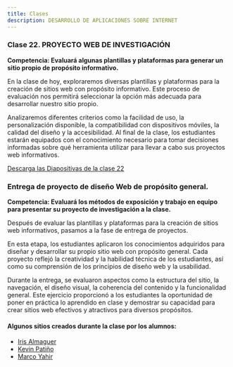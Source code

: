 ```yaml
---
title: Clases 
description: DESARROLLO DE APLICACIONES SOBRE INTERNET
---
```

### Clase 22. PROYECTO WEB DE INVESTIGACIÓN
**Competencia: Evaluará algunas plantillas y plataformas para generar un sitio propio de propósito informativo.**

En la clase de hoy, exploraremos diversas plantillas y plataformas para la creación de sitios web con propósito informativo. Este proceso de evaluación nos permitirá seleccionar la opción más adecuada para desarrollar nuestro sitio propio. 

Analizaremos diferentes criterios como la facilidad de uso, la personalización disponible, la compatibilidad con dispositivos móviles, la calidad del diseño y la accesibilidad. Al final de la clase, los estudiantes estarán equipados con el conocimiento necesario para tomar decisiones informadas sobre qué herramienta utilizar para llevar a cabo sus proyectos web informativos.

<a href="https://ucadocs.eloychavez.dev/Abril/Clase22.pdf" target="_blank">Descarga las Diapositivas de la clase 22</a>


### Entrega de proyecto de diseño Web de propósito general.
**Competencia: Evaluará los métodos de exposición y trabajo en equipo para presentar su proyecto de investigación a la clase.**

Después de evaluar las plantillas y plataformas para la creación de sitios web informativos, pasamos a la fase de entrega de proyectos. 

En esta etapa, los estudiantes aplicaron los conocimientos adquiridos para diseñar y desarrollar su propio sitio web con propósito general. Cada proyecto reflejó la creatividad y la habilidad técnica de los estudiantes, así como su comprensión de los principios de diseño web y la usabilidad. 

Durante la entrega, se evaluaron aspectos como la estructura del sitio, la navegación, el diseño visual, la coherencia del contenido y la funcionalidad general. Este ejercicio proporcionó a los estudiantes la oportunidad de poner en práctica lo aprendido en clase y demostrar su capacidad para crear sitios web efectivos y atractivos para diversos propósitos.

#### Algunos sitios creados durante la clase por los alumnos:
- <a href="https://historias-de-terror.netlify.app/" target="_blank">Iris Almaguer</a>
- <a href="https://diariodekevin.netlify.app/" target="_blank">Kevin Patiño</a>
- <a href="https://mitologiadeunjuego.netlify.app/" target="_blank">Marco Yahir</a>